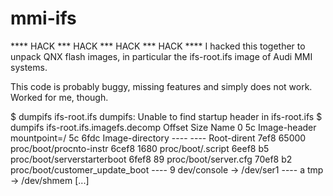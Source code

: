 mmi-ifs
=======

**** HACK *** HACK *** HACK *** HACK ****
I hacked this together to unpack QNX flash images, in particular the ifs-root.ifs
image of Audi MMI systems. 

This code is probably buggy, missing features and simply does not work. Worked for me, though.

$ dumpifs ifs-root.ifs
dumpifs: Unable to find startup header in ifs-root.ifs
$ dumpifs ifs-root.ifs.imagefs.decomp
   Offset     Size  Name
        0       5c  Image-header mountpoint=/
       5c     6fdc  Image-directory
     ----     ----  Root-dirent
     7ef8    65000  proc/boot/procnto-instr
    6cef8     1680  proc/boot/.script
    6eef8       b5  proc/boot/serverstarterboot
    6fef8       89  proc/boot/server.cfg
    70ef8       b2  proc/boot/customer_update_boot
     ----        9  dev/console -> /dev/ser1
     ----        a  tmp -> /dev/shmem
[...]
